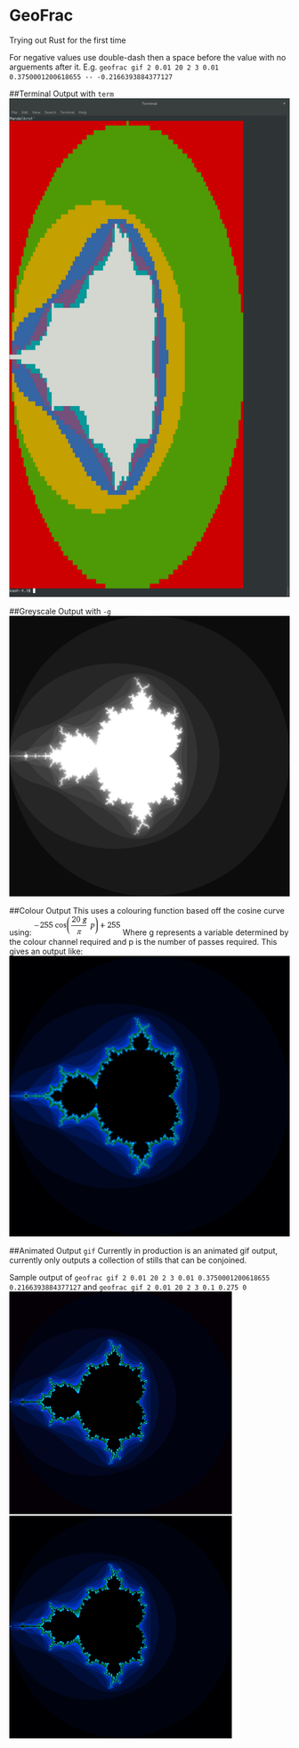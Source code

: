 # GeoFrac
Trying out Rust for the first time

For negative values use double-dash then a space before the value with no arguements after it. E.g. `geofrac gif 2 0.01 20 2 3 0.01 0.3750001200618655 -- -0.2166393884377127`

##Terminal Output with `term`
![](/res/TERMFractal.png)

##Greyscale Output with `-g`
![](/res/BWFractal.png)

##Colour Output
This uses a colouring function based off the cosine curve using:
![](/res/form.gif)
Where g represents a variable determined by the colour channel required and p is the number of passes required.
This gives an output like:
![](/res/COLFractal.png)

##Animated Output `gif`
Currently in production is an animated gif output, currently only outputs a collection of stills that can be conjoined. 

Sample output of `geofrac gif 2 0.01 20 2 3 0.01 0.3750001200618655 0.2166393884377127` and `geofrac gif 2 0.01 20 2 3 0.1 0.275 0`
![](/res/anim.gif)
![](/res/anim1.gif)



